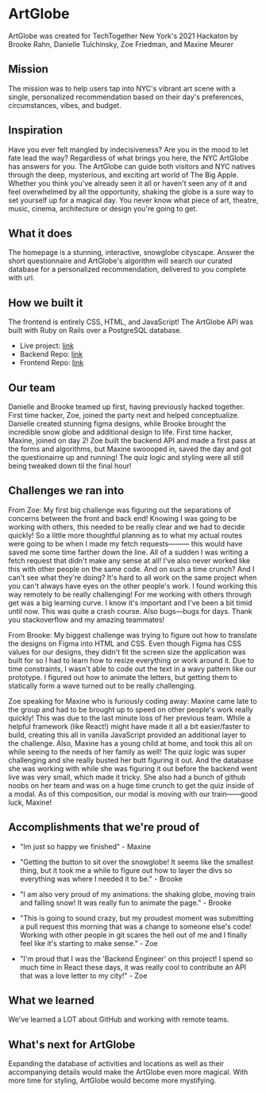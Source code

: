 # ArtGlobe
ArtGlobe was created for TechTogether New York's 2021 Hackaton by Brooke Rahn, Danielle Tulchinsky, Zoe Friedman, and 
Maxine Meurer

## Mission
The mission was to help users tap into NYC's vibrant art scene with a single, personalized recommendation based on their day's preferences, circumstances, vibes, and budget.

## Inspiration
Have you ever felt mangled by indecisiveness? Are you in the mood to let fate lead the way? Regardless of what brings you here, the NYC ArtGlobe has answers for you. The ArtGlobe can guide both visitors and NYC natives through the deep, mysterious, and exciting art world of The Big Apple. Whether you think you've already seen it all or haven't seen any of it and feel overwhelmed by all the opportunity, shaking the globe is a sure way to set yourself up for a magical day. You never know what piece of art, theatre, music, cinema, architecture or design you're going to get. 

## What it does
The homepage is a stunning, interactive, snowglobe cityscape. Answer the short questionnaire and ArtGlobe's algorithm will search our curated database for a personalized recommendation, delivered to you complete with url. 

## How we built it
The frontend is entirely CSS, HTML, and JavaScript! The ArtGlobe API was built with Ruby on Rails over a PostgreSQL database. 

+ Live project: [link](https://amazing-darwin-9e60c0.netlify.app/)
+ Backend Repo: [link](https://github.com/zoeblairfriedman/ttny-backend-2021)
+ Frontend Repo: [link](https://github.com/mmeurer00/art-ball-frontend.git)

## Our team
Danielle and Brooke teamed up first, having previously hacked together. First time hacker, Zoe, joined the party next and helped conceptualize. Danielle created stunning figma designs, while Brooke brought the incredible snow globe and additional design to life. First time hacker, Maxine, joined on day 2! Zoe built the backend API and made a first pass at the forms and algorithms, but Maxine swoooped in, saved the day and got the questionairre up and running! The quiz logic and styling were all still being tweaked down til the final hour! 

## Challenges we ran into

From Zoe: My first big challenge was figuring out the separations of concerns between the front and back end! Knowing I was going to be working with others, this needed to be really clear and we had to decide quickly! So a little more thoughtful planning as to what my actual routes were going to be when I made my fetch requests——— this would have saved me some time farther down the line. All of a sudden I was writing a fetch request that didn't make any sense at all! I've also never worked like this with other people on the same code. And on such a time crunch? And I can't see what they're doing? It's hard to all work on the same project when you can't always have eyes on the other people's work. I found working this way remotely to be really challenging! For me working with others through get was a big learning curve. I know it's important and I've been a bit timid until now. This was quite a crash course. Also bugs—bugs for days. Thank you stackoverflow and my amazing teammates!

From Brooke: My biggest challenge was trying to figure out how to translate the designs on Figma into HTML and CSS. Even though Figma has CSS values for our designs, they didn't fit the screen size the application was built for so I had to learn how to resize everything or work around it. Due to time constraints, I wasn't able to code out the text in a wavy pattern like our prototype. I figured out how to animate the letters, but getting them to statically form a wave turned out to be really challenging.

Zoe speaking for Maxine who is furiously coding away: Maxine came late to the group and had to be brought up to speed on other people's work really quickly! This was due to the last minute loss of her previous team. While a helpful framework (like React!) might have made it all a bit easier/faster to build, creating this all in vanilla JavaScript provided an additional layer to the challenge. Also, Maxine has a young child at home, and took this all on while seeing to the needs of her family as well! The quiz logic was super challenging and she really busted her butt figuring it out. And the database she was working with while she was figuring it out before the backend went live was very small, which made it tricky. She also had a bunch of github noobs on her team and was on a huge time crunch to get the quiz inside of a modal. As of this composition, our modal is moving with our train——good luck, Maxine! 

## Accomplishments that we're proud of

+ "Im just so happy we finished" - Maxine

+ "Getting the button to sit over the snowglobe! It seems like the smallest thing, but it took me a while to figure out how to layer the divs so everything was where I needed it to be." - Brooke

+ "I am also very proud of my animations: the shaking globe, moving train and falling snow! It was really fun to animate the page." - Brooke

+ "This is going to sound crazy, but my proudest moment was submitting a pull request this morning that was a change to someone else's code! Working with other people in git scares the hell out of me and I finally feel like it's starting to make sense." - Zoe

+ "I'm proud that I was the 'Backend Engineer' on this project! I spend so much time in React these days, it was really cool to contribute an API that was a love letter to my city!" - Zoe

## What we learned

We've learned a LOT about GitHub and working with remote teams. 

## What's next for ArtGlobe

Expanding the database of activities and locations as well as their accompanying details would make the ArtGlobe even more magical. 
With more time for styling, ArtGlobe would become more mystifying. 